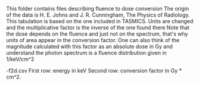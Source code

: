 This folder contains files describing fluence to dose conversion
The origin of the data is H. E. Johns and J. R. Cunningham, The Physics of Radiology.
This tabulation is based on the one included in TASMICS. Units are changed and the multiplicative factor is the inverse of the one found there
Note that the dose depends on the fluence and just not on the spectrum, that's why units of area appear in the conversion factor.
One can also think of the magnitude calculated with this factor as an absolute dose in Gy and understand the photon spectrum is a fluence distribution given in 1/keV/cm^2

-f2d.csv
	First row: energy in keV
	Second row: conversion factor in Gy * cm^2.
	

